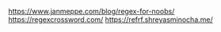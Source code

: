https://www.janmeppe.com/blog/regex-for-noobs/
https://regexcrossword.com/
https://refrf.shreyasminocha.me/
